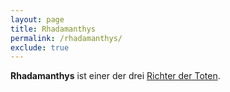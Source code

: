 ```yaml
---
layout: page
title: Rhadamanthys
permalink: /rhadamanthys/
exclude: true
---
```


**Rhadamanthys** ist einer der drei [Richter der Toten](/richter-der-toten/).
